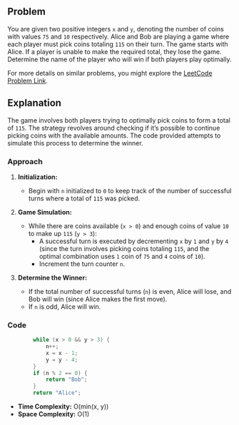 ## Problem

You are given two positive integers `x` and `y`, denoting the number of coins with values `75` and `10` respectively. Alice and Bob are playing a game where each player must pick coins totaling `115` on their turn. The game starts with Alice. If a player is unable to make the required total, they lose the game. Determine the name of the player who will win if both players play optimally.

For more details on similar problems, you might explore the [LeetCode Problem Link](https://leetcode.com/problems/find-the-winning-player-in-coin-game/description/?envType=problem-list-v2&envId=game-theory).

## Explanation

The game involves both players trying to optimally pick coins to form a total of `115`. The strategy revolves around checking if it’s possible to continue picking coins with the available amounts. The code provided attempts to simulate this process to determine the winner.

### Approach

1. **Initialization:**
   - Begin with `n` initialized to `0` to keep track of the number of successful turns where a total of `115` was picked.

2. **Game Simulation:**
   - While there are coins available (`x > 0`) and enough coins of value `10` to make up `115` (`y > 3`):
     - A successful turn is executed by decrementing `x` by `1` and `y` by `4` (since the turn involves picking coins totaling `115`, and the optimal combination uses `1` coin of `75` and `4` coins of `10`).
     - Increment the turn counter `n`.

3. **Determine the Winner:**
   - If the total number of successful turns (`n`) is even, Alice will lose, and Bob will win (since Alice makes the first move).
   - If `n` is odd, Alice will win.

### Code

```cpp
        while (x > 0 && y > 3) {
            n++;
            x = x - 1;
            y = y - 4;
        }
        if (n % 2 == 0) {
            return "Bob";
        }
        return "Alice";
```

- **Time Complexity:** O(min(x, y))
- **Space Complexity:** O(1)
